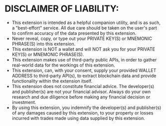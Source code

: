 # DISCLAIMER OF LIABILITY:

- This extension is intended as a helpful companion utility, and is as such, a "best-effort" service. All due care should be taken on the user's part to confirm accuracy of the data presented by this extension.
- Never reveal, copy, or type out your PRIVATE KEY(S) or MNEMONIC PHRASE(S) into this extension.
- This extension is NOT a wallet and will NOT ask you for your PRIVATE KEY(S) or MNEMONIC PHRASE(S).
- This extension makes use of third-party public APIs, in order to gather real-world data for the workings of this extension.
- This extension, can, with your consent, supply your provided WALLET ADDRESS to third-party API(s), to extract blockchain data and provide functionality within the extension itself.
- This extension does not constitute financial advice. The developer(s) and publisher(s) are not your financial advisor. Always do your own research and due diligence before making any financial decision or investment.
- By using this extension, you indemnify the developer(s) and publisher(s) of any damages caused by this extension, to your property or losses incurred with trades made using data supplied by this extension.
